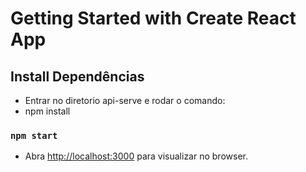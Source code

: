 # Getting Started with Create React App

## Install Dependências

- Entrar no diretorio api-serve e rodar o comando: 
- npm install

### `npm start`

- Abra [http://localhost:3000](http://localhost:3000) para visualizar no browser.

